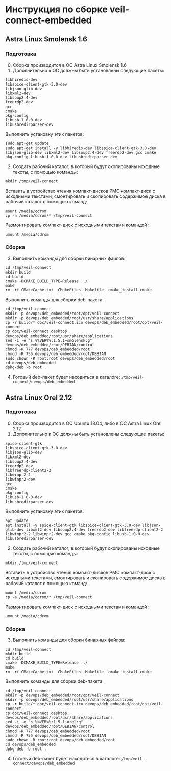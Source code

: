 # Инструкция по сборке veil-connect-embedded
## Astra Linux Smolensk 1.6
### Подготовка
0. Сборка производится в ОС Astra Linux Smolensk 1.6
1. Дополнительно к ОС должны быть установлены следующие пакеты:
```
libhiredis-dev
libspice-client-gtk-3.0-dev
libjson-glib-dev
libxml2-dev
libsoup2.4-dev
freerdp2-dev
gcc
cmake
pkg-config
libusb-1.0-0-dev
libusbredirparser-dev
```
Выполнить установку этих пакетов:
```
sudo apt-get update
sudo apt-get install -y libhiredis-dev libspice-client-gtk-3.0-dev libjson-glib-dev libxml2-dev libsoup2.4-dev freerdp2-dev gcc cmake pkg-config libusb-1.0-0-dev libusbredirparser-dev
```
2. Создать рабочий каталог, в который будут скопированы исходные тексты, с помощью команды:
```
mkdir /tmp/veil-connect
```
Вставить в устройство чтения компакт-дисков РМС компакт-диск с исходными текстами, смонтировать и скопировать содержимое диска в рабочий каталог с помощью команд:
```
mount /media/cdrom
cp -a /media/cdrom/* /tmp/veil-connect
```
Размонтировать компакт-диск с исходными текстами командой:
```
umount /media/cdrom
```
### Сборка
3. Выполнить команды для сборки бинарных файлов:
```
cd /tmp/veil-connect
mkdir build
cd build
cmake -DCMAKE_BUILD_TYPE=Release ../
make
rm -rf CMakeCache.txt  CMakeFiles  Makefile  cmake_install.cmake
```
Выполнить команды для сборки deb-пакета:
```
cd /tmp/veil-connect
mkdir -p devops/deb_embedded/root/opt/veil-connect
mkdir -p devops/deb_embedded/root/usr/share/applications
cp -r build/* doc/veil-connect.ico devops/deb_embedded/root/opt/veil-connect
cp doc/veil-connect.desktop devops/deb_embedded/root/usr/share/applications
sed -i -e "s:%%VER%%:1.5.1~smolensk:g" devops/deb_embedded/root/DEBIAN/control
chmod -R 777 devops/deb_embedded/root
chmod -R 755 devops/deb_embedded/root/DEBIAN
sudo chown -R root:root devops/deb_embedded/root
cd devops/deb_embedded
dpkg-deb -b root .
```
4. Готовый deb-пакет будет находиться в каталоге: `/tmp/veil-connect/devops/deb_embedded`
## Astra Linux Orel 2.12
### Подготовка
0. Сборка производится в ОС Ubuntu 18.04, либо в ОС Astra Linux Orel 2.12
1. Дополнительно к ОС должны быть установлены следующие пакеты:
```
spice-client-gtk
libspice-client-gtk-3.0-dev
libjson-glib-dev
libxml2-dev
libsoup2.4-dev
freerdp2-dev
libfreerdp-client2-2
libwinpr2-2
libwinpr2-dev
gcc
cmake
pkg-config
libusb-1.0-0-dev
libusbredirparser-dev
```
Выполнить установку этих пакетов:
```
apt update
apt install -y spice-client-gtk libspice-client-gtk-3.0-dev libjson-glib-dev libxml2-dev libsoup2.4-dev freerdp2-dev libfreerdp-client2-2 libwinpr2-2 libwinpr2-dev gcc cmake pkg-config libusb-1.0-0-dev libusbredirparser-dev
```
2. Создать рабочий каталог, в который будут скопированы исходные тексты, с помощью команды:
```
mkdir /tmp/veil-connect
```
Вставить в устройство чтения компакт-дисков РМС компакт-диск с исходными текстами, смонтировать и скопировать содержимое диска в рабочий каталог с помощью команд:
```
mount /media/cdrom
cp -a /media/cdrom/* /tmp/veil-connect
```
Размонтировать компакт-диск с исходными текстами командой:
```
umount /media/cdrom
```
### Сборка
3. Выполнить команды для сборки бинарных файлов:
```
cd /tmp/veil-connect
mkdir build
cd build
cmake -DCMAKE_BUILD_TYPE=Release ../
make
rm -rf CMakeCache.txt  CMakeFiles  Makefile  cmake_install.cmake
```
Выполнить команды для сборки deb-пакета:
```
cd /tmp/veil-connect
mkdir -p devops/deb_embedded/root/opt/veil-connect
mkdir -p devops/deb_embedded/root/usr/share/applications
cp -r build/* doc/veil-connect.ico devops/deb_embedded/root/opt/veil-connect
cp doc/veil-connect.desktop devops/deb_embedded/root/usr/share/applications
sed -i -e "s:%%VER%%:1.5.1~orel:g" devops/deb_embedded/root/DEBIAN/control
chmod -R 777 devops/deb_embedded/root
chmod -R 755 devops/deb_embedded/root/DEBIAN
sudo chown -R root:root devops/deb_embedded/root
cd devops/deb_embedded
dpkg-deb -b root .
```
4. Готовый deb-пакет будет находиться в каталоге: `/tmp/veil-connect/devops/deb_embedded`
